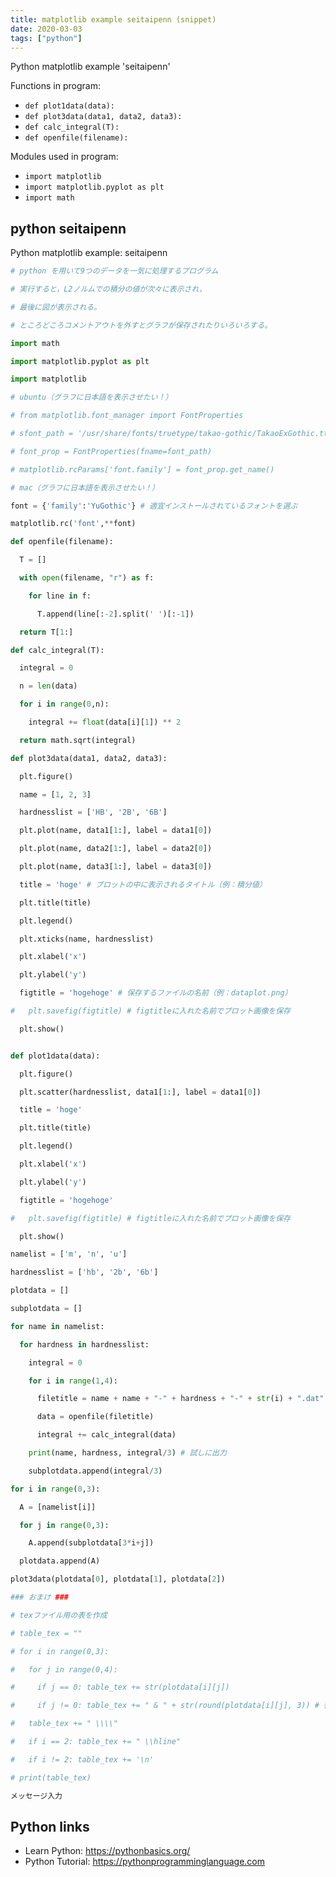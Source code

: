 ```yaml
---
title: matplotlib example seitaipenn (snippet)
date: 2020-03-03
tags: ["python"]
---
```

Python matplotlib example 'seitaipenn'

Functions in program: 
* `def plot1data(data):`
* `def plot3data(data1, data2, data3):`
* `def calc_integral(T):`
* `def openfile(filename):`

Modules used in program: 
* `import matplotlib`
* `import matplotlib.pyplot as plt`
* `import math`

## python seitaipenn

Python matplotlib example: seitaipenn

```python
# python を用いて9つのデータを一気に処理するプログラム

# 実行すると，L2ノルムでの積分の値が次々に表示され，

# 最後に図が表示される。

# ところどころコメントアウトを外すとグラフが保存されたりいろいろする。

import math

import matplotlib.pyplot as plt

import matplotlib

# ubuntu（グラフに日本語を表示させたい！）

# from matplotlib.font_manager import FontProperties

# sfont_path = '/usr/share/fonts/truetype/takao-gothic/TakaoExGothic.ttf' # 適宜インストールされているフォントを選ぶ

# font_prop = FontProperties(fname=font_path)

# matplotlib.rcParams['font.family'] = font_prop.get_name()

# mac（グラフに日本語を表示させたい！）

font = {'family':'YuGothic'} # 適宜インストールされているフォントを選ぶ

matplotlib.rc('font',**font)

def openfile(filename):

  T = []

  with open(filename, "r") as f:

    for line in f:

      T.append(line[:-2].split(' ')[:-1])

  return T[1:]

def calc_integral(T):

  integral = 0

  n = len(data)

  for i in range(0,n):

    integral += float(data[i][1]) ** 2

  return math.sqrt(integral)

def plot3data(data1, data2, data3):

  plt.figure()

  name = [1, 2, 3]

  hardnesslist = ['HB', '2B', '6B']

  plt.plot(name, data1[1:], label = data1[0])

  plt.plot(name, data2[1:], label = data2[0])

  plt.plot(name, data3[1:], label = data3[0]) 

  title = 'hoge' # プロットの中に表示されるタイトル（例：積分値） 

  plt.title(title)

  plt.legend()

  plt.xticks(name, hardnesslist)

  plt.xlabel('x')

  plt.ylabel('y')

  figtitle = 'hogehoge' # 保存するファイルの名前（例：dataplot.png）

#   plt.savefig(figtitle) # figtitleに入れた名前でプロット画像を保存

  plt.show()


def plot1data(data):

  plt.figure()

  plt.scatter(hardnesslist, data1[1:], label = data1[0])

  title = 'hoge'

  plt.title(title)

  plt.legend()

  plt.xlabel('x')

  plt.ylabel('y')

  figtitle = 'hogehoge'

#   plt.savefig(figtitle) # figtitleに入れた名前でプロット画像を保存

  plt.show()

namelist = ['m', 'n', 'u']

hardnesslist = ['hb', '2b', '6b']

plotdata = []

subplotdata = []

for name in namelist:

  for hardness in hardnesslist:

    integral = 0

    for i in range(1,4):

      filetitle = name + name + "-" + hardness + "-" + str(i) + ".dat"

      data = openfile(filetitle)

      integral += calc_integral(data)

    print(name, hardness, integral/3) # 試しに出力

    subplotdata.append(integral/3)

for i in range(0,3):

  A = [namelist[i]]

  for j in range(0,3):

    A.append(subplotdata[3*i+j])

  plotdata.append(A)

plot3data(plotdata[0], plotdata[1], plotdata[2])

### おまけ ###

# texファイル用の表を作成

# table_tex = ""

# for i in range(0,3):

#   for j in range(0,4):

#     if j == 0: table_tex += str(plotdata[i][j])

#     if j != 0: table_tex += " & " + str(round(plotdata[i][j], 3)) # 後ろの3は四捨五入する桁数

#   table_tex += " \\\\"

#   if i == 2: table_tex += " \\hline"

#   if i != 2: table_tex += '\n'

# print(table_tex)

メッセージ入力

```

## Python links

- Learn Python: https://pythonbasics.org/
- Python Tutorial: https://pythonprogramminglanguage.com
